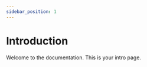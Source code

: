 ```yaml
---
sidebar_position: 1
---
```


# Introduction

Welcome to the documentation. This is your intro page.
